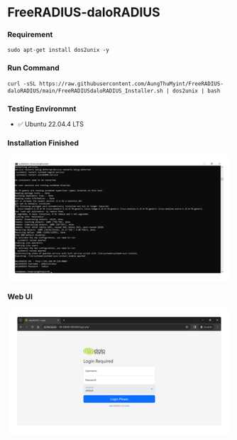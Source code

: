 # FreeRADIUS-daloRADIUS

### Requirement
```shell
sudo apt-get install dos2unix -y
```
### Run Command
```shell
curl -sSL https://raw.githubusercontent.com/AungThuMyint/FreeRADIUS-daloRADIUS/main/FreeRADIUSdaloRADIUS_Installer.sh | dos2unix | bash
```

### Testing Environmnt
- ✅ Ubuntu 22.04.4 LTS

### Installation Finished
<img src=https://raw.githubusercontent.com/AungThuMyint/FreeRADIUS-daloRADIUS/main/Finished.png img>

### Web UI
<img src=https://raw.githubusercontent.com/AungThuMyint/FreeRADIUS-daloRADIUS/main/daloRADIUS.png img>
